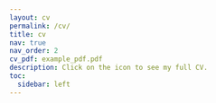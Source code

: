 ```yaml
---
layout: cv
permalink: /cv/
title: cv
nav: true
nav_order: 2
cv_pdf: example_pdf.pdf
description: Click on the icon to see my full CV.
toc:
  sidebar: left
---
```

